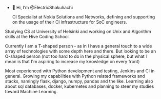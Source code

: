 - 👋 Hi, I’m @ElectricShakuhachi

  CI Specialist at Nokia Solutions and Networks,
defining and supporting on the usage of their CI infrastructure for SoC engineers.

Studying CS at University of Helsinki and working on Unix and Algorithm skills at the Hive Coding School

Currently I am a T-shaped person - as in I have a general touch to a wide array of technologies with some depth here and there.
But looking to be an O-shaped person
(not too hard to do in the physical sphere, but what I mean is that I'm aspiring to increase my knowledge on every front)

Most experienced with Python development and testing, Jenkins and CI in general.
Growing my capabilities with Python related frameworks and stacks, namingly flask, django, numpy, pandas and the like.
Learning also about sql databases, docker, kubernetes and planning to steer my studies toward Machine Learning.
